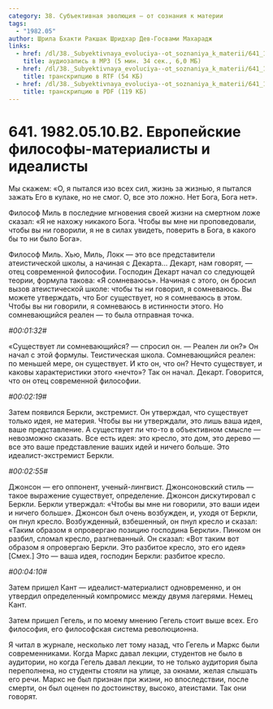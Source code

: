 ```yaml
---
category: 38. Субъективная эволюция — от сознания к материи
tags:
  - "1982.05"
author: Шрила Бхакти Ракшак Шридхар Дев-Госвами Махарадж
links:
  - href: /dl/38._Subyektivnaya_evoluciya--ot_soznaniya_k_materii/641_1982.05.10.B2_SridharMj_Evropejskie_filosofy-materialisty_i_idealisty.mp3
    title: аудиозапись в MP3 (5 мин. 34 сек., 6,0 МБ)
  - href: /dl/38._Subyektivnaya_evoluciya--ot_soznaniya_k_materii/641_1982.05.10.B2_SridharMj_Evropejskie_filosofy-materialisty_i_idealisty.rtf
    title: транскрипцию в RTF (54 КБ)
  - href: /dl/38._Subyektivnaya_evoluciya--ot_soznaniya_k_materii/641_1982.05.10.B2_SridharMj_Evropejskie_filosofy-materialisty_i_idealisty.pdf
    title: транскрипцию в PDF (119 КБ)
---
```


# 641. 1982.05.10.B2. Европейские философы-материалисты и идеалисты

Мы скажем: «О, я пытался изо всех сил, жизнь за жизнью, я пытался зажать Его в кулаке, но не смог. О, все это ложно. Нет Бога, Бога нет».

Философ Миль в последние мгновения своей жизни на смертном ложе сказал: «Я не нахожу никакого Бога. Чтобы вы мне ни проповедовали, чтобы вы ни говорили, я не в силах увидеть, поверить в Бога, в какого бы то ни было Бога».

Философ Миль. Хью, Миль, Локк — это все представители атеистической школы, а начиная с Декарта… Декарт, нам говорят, — отец современной философии. Господин Декарт начал со следующей теории, формула такова: «Я сомневаюсь». Начиная с этого, он бросил вызов атеистической школе: чтобы ты ни говорил, я сомневаюсь. Вы можете утверждать, что Бог существует, но я сомневаюсь в этом. Чтобы вы ни говорили, я сомневаюсь в истинности этого. Но сомневающийся реален — то была отправная точка.

*#00:01:32#*

«Существует ли сомневающийся? — спросил он. — Реален ли он?» Он начал с этой формулы. Теистическая школа. Сомневающийся реален: по меньшей мере, он существует. И кто он, что он? Нечто существует, и каковы характеристики этого «нечто»? Так он начал. Декарт. Говорится, что он отец современной философии.

*#00:02:19#*

Затем появился Беркли, экстремист. Он утверждал, что существует только идея, не материя. Чтобы вы ни утверждали, это лишь ваша идея, ваше представление. А существует ли что-то в объективном смысле — невозможно сказать. Все есть идея: это кресло, это дом, это дерево — все это ваше представление ваших идей и ничего больше. Это идеалист-экстремист Беркли.

*#00:02:55#*

Джонсон — его оппонент, ученый-лингвист. Джонсоновский стиль — такое выражение существует, определение. Джонсон дискутировал с Беркли. Беркли утверждал: «Чтобы вы мне ни говорили, это ваши идеи и ничего больше». Джонсон был очень возбужден, и, уходя от Беркли, он пнул кресло. Возбужденный, взбешенный, он пнул кресло и сказал: «Таким образом я опровергаю позицию господина Беркли». Пинком он разбил, сломал кресло, разгневанный. Он сказал: «Вот таким вот образом я опровергаю Беркли. Это разбитое кресло, это его идея» [Смех.] Это — ваша идея, господин Беркли: разбитое кресло.

*#00:04:10#*

Затем пришел Кант — идеалист-материалист одновременно, и он утвердил определенный компромисс между двумя лагерями. Немец Кант.

Затем пришел Гегель, и по моему мнению Гегель стоит выше всех. Его философия, его философская система революционна.

Я читал в журнале, несколько лет тому назад, что Гегель и Маркс были современниками. Когда Маркс давал лекции, студентов не было в аудитории, но когда Гегель давал лекции, то не только аудитория была переполнена, но студенты стояли на улице, за окнами, желая слышать его речи. Маркс не был признан при жизни, но впоследствии, после смерти, он был оценен по достоинству, высоко, атеистами. Так они говорят.

